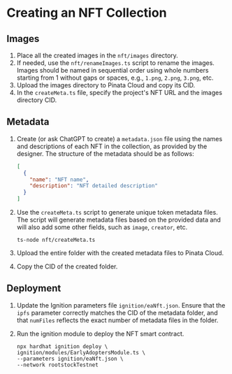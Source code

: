 # Creating an NFT Collection

## Images

1. Place all the created images in the `nft/images` directory.
2. If needed, use the `nft/renameImages.ts` script to rename the images. Images should be named in sequential order using whole numbers starting from 1 without gaps or spaces, e.g., `1.png`, `2.png`, `3.png`, etc.
3. Upload the images directory to Pinata Cloud and copy its CID.
4. In the `createMeta.ts` file, specify the project's NFT URL and the images directory CID.

## Metadata

1. Create (or ask ChatGPT to create) a `metadata.json` file using the names and descriptions of each NFT in the collection, as provided by the designer. The structure of the metadata should be as follows:

    ```json
    [
      {
        "name": "NFT name",
        "description": "NFT detailed description"
      }
    ]
    ```

2. Use the `createMeta.ts` script to generate unique token metadata files. The script will generate metadata files based on the provided data and will also add some other fields, such as `image`, `creator`, etc.

    ```shell
    ts-node nft/createMeta.ts
    ```

3. Upload the entire folder with the created metadata files to Pinata Cloud.
4. Copy the CID of the created folder.

## Deployment

1. Update the Ignition parameters file `ignition/eaNft.json`. Ensure that the `ipfs` parameter correctly matches the CID of the metadata folder, and that `numFiles` reflects the exact number of metadata files in the folder.
2. Run the ignition module to deploy the NFT smart contract.

    ```shell
    npx hardhat ignition deploy \
    ignition/modules/EarlyAdoptersModule.ts \
    --parameters ignition/eaNft.json \
    --network rootstockTestnet
    ```
